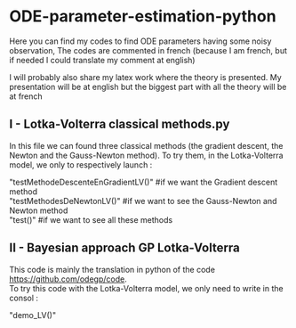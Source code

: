 ODE-parameter-estimation-python
===============================

Here you can find my codes to find ODE parameters having some noisy observation,
The codes are commented in french (because I am french, but if needed I could translate my comment at english)

I will probably also share my latex work where the theory is presented. My presentation will be at english but the biggest part with all the theory will be at french


I - Lotka-Volterra classical methods.py
---------------------------------------

In this file we can found three classical methods (the gradient descent, the Newton and the Gauss-Newton method).
To try them, in the Lotka-Volterra model, we only to respectively launch :

  "testMethodeDescenteEnGradientLV()"       #if we want the Gradient descent method  
  "testMethodesDeNewtonLV()"                #if we want to see the Gauss-Newton and Newton method  
  "test()"                                  #if we want to see all these methods  
      
II - Bayesian approach GP Lotka-Volterra
----------------------------------------

This code is mainly the translation in python of the code https://github.com/odegp/code.  
To try this code with the Lotka-Volterra model, we only need to write in the consol :  

   "demo_LV()"
